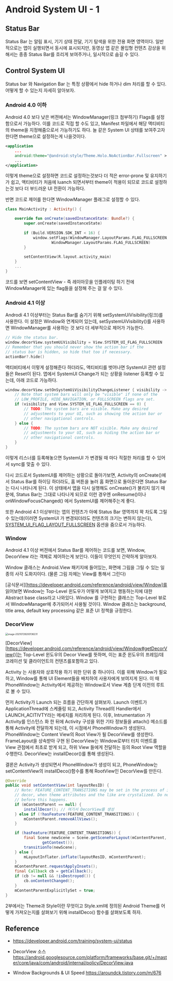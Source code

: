 # Android System UI - 1 

## Status Bar 

Status Bar 는 알림 표시, 기기 상태 전달, 기기 탐색을 위한 전용 화면 영역이다. 일반적으로는 앱이 실행되면서 동시에 표시되지만, 동영상 앱 같은 몰입형 컨텐츠 감상을 위해서는 종종 Status Bar를 흐리게 보여주거나, 일시적으로 숨길 수 있다.



## Control System UI

Status bar 와 Navigation Bar 는 특정 상황에서 hide 하거나 dim 처리를 할 수 있다. 어떻게 할 수 있는지 자세히 알아보자. 

### Android 4.0 이하

Android 4.0 보다 낮은 버젼에서는 WindowManager(링크 첨부하기) Flags를 설정함으로서 가능하다. 이를 코드로 직접 할 수도 있고, Manifest 파일에서 해당 액티비티의 theme을 지정해줌으로서 가능하기도 하다. 늘 같은 System UI 상태를 보여주고자 한다면 theme으로 설정하는게 나을것이다. 

```xml
<application
    ...
    android:theme="@android:style/Theme.Holo.NoActionBar.Fullscreen" >
    ...
</application>
```

이렇게 theme으로 설정하면 코드로 설정하는것보다 더 적은 error-prone 및 유지하기가 쉽고, 액티비티가 처음에 luanch 되면서부터 theme이 적용이 되므로 코드로 설정하는것 보다 더 부드러운 UI 전환이 가능하다. 

반면 코드로 제어를 한다면 WindowManager 플래그로 설정할 수 있다. 

```kotlin
class MainActivity : Activity() {

    override fun onCreate(savedInstanceState: Bundle?) {
        super.onCreate(savedInstanceState)
      
        if (Build.VERSION.SDK_INT < 16) {
            window.setFlags(WindowManager.LayoutParams.FLAG_FULLSCREEN,
                    WindowManager.LayoutParams.FLAG_FULLSCREEN)
        }
      
        setContentView(R.layout.activity_main)
    }
    ...
}
```

코드를 보면 setContentView - 즉 레이아웃을 인플레이팅 하기 전에 WindowManager에 있는 flag들을 설정해 주는 걸 알 수 있다.

### Android 4.1 이상

Androdi 4.1 이상부터는 Status Bar를 숨기기 위해 setSystemUiVisibility(링크)를 사용한다. 이 설정은 Window와 연계되어 있는데, setSystemUiVisibility()를 사용하면 WindowManager를 사용하는 것 보다 더 세부적으로 제어가 가능한다.

```kotlin
// Hide the status bar.
window.decorView.systemUiVisibility = View.SYSTEM_UI_FLAG_FULLSCREEN
// Remember that you should never show the action bar if the
// status bar is hidden, so hide that too if necessary.
actionBar?.hide()
```

액티비티에서 이렇게 설정해준다 하더라도, 액티비티를 벗어나면 SystemUI 관련 설정들은 Reset이 된다. 앱에서 SystemUI Change가 되는 상황을 listener 등록할 수 있는데, 아래 코드로 가능하다. 

```kotlin
window.decorView.setOnSystemUiVisibilityChangeListener { visibility ->
    // Note that system bars will only be "visible" if none of the
    // LOW_PROFILE, HIDE_NAVIGATION, or FULLSCREEN flags are set.
    if (visibility and View.SYSTEM_UI_FLAG_FULLSCREEN == 0) {
        // TODO: The system bars are visible. Make any desired
        // adjustments to your UI, such as showing the action bar or
        // other navigational controls.
    } else {
        // TODO: The system bars are NOT visible. Make any desired
        // adjustments to your UI, such as hiding the action bar or
        // other navigational controls.
    }
}
```

이렇게 리스너를 등록해놓으면 SystemUI 가 변경될 때 마다 적절한 처리를 할 수 있어서 sync를 맞출 수 있다.

다시 코드로서 SystemUI를 제어하는 상황으로 돌아가보면, Activity의 onCreate()에서 Status Bar를 하이딩 하더라도, 홈 버튼을 눌러 홈 화면으로 돌아온다면 Status Bar는 다시 나타나게 된다. 이 상태에서 앱을 다시 실행해도 onCreate()가 불리지 않기 때문에, Status Bar는 그대로 나타나게 되므로 이런 경우엔 onResume()이나 onWindowFocusChanged() 에서 SystemUI를 제어해주는게 좋다. 

또한 Android 4.1 이상부터는 앱의 컨텐츠가 아예 Status Bar 영역까지 꽉 차도록 그릴 수 있는데(이러면 SystemUI 가 변경되더라도 컨텐츠의 크기는 변하지 않는다), [SYSTEM_UI_FLAG_LAYOUT_FULLSCREEN](https://developer.android.com/reference/android/view/View#SYSTEM_UI_FLAG_LAYOUT_FULLSCREEN) 옵션을 줌으로서 가능하다. 

### Window 

Android 4.1 이상 버젼에서 Status Bar를 제어하는 코드를 보면, Window, DecorView 라는 객체로 제어하는게 보인다. 이들이 무엇인지 간략하게 알아보자.

Window 클래스는 Android.View 패키지에 들어있는, 화면에 그림을 그릴 수 있는 일종의 사각 도화지이다. (물론 그림 자체는 View를 통해서 그린다)

[공식문서][https://developer.android.com/reference/android/view/Window]를 읽어보면 Window는 Top-Level 윈도우가 어떻게 보여지고 행동하는지에 대한 Abstract base class라고 나와있다. Window 를 구현하는 클래스는 Top-Level 뷰로서 WindowManager에 추가되어서 사용될 것이다. Window 클래스는 background, title area, default key processing 같은 표준 UI 정책을 규정한다. 

### DecorView

<img src="/Users/ukhyuns/Library/Application Support/typora-user-images/image-20210728200136231.png" alt="image-20210728200136231" style="zoom:50%;" />

[DecorView][https://developer.android.com/reference/android/view/Window#getDecorView()]는 Top-Level 윈도우의 Decor View를 뜻하며, 이는 표준 윈도우의 프레임/데코레이션 및 클라이언트의 컨텐츠를포함하고 있다. 

Activity 는 사용자와 상호작용 하기 위한 단위 중 하나이다. 이를 위해 Window가 필요하고, Window를 통해 UI Element들을 배치하여 사용자에게 보여지게 된다. 이 때 PhoneWindow는 Activity에서 제공하는 Window로서 View 계층 단계 이전의 루트로 볼 수 있다.

먼저 Activity가 Launch 되는 흐름을 간단하게 살펴보자. Launch 이벤트가 ApplicationThread에 스케쥴링 되고, Activity Thread의 Handler에서 LAUNCH_ACITIVTY라는 메세지를 처리하게 된다. 이후, Intrumentation 가 Activity를 인스턴스 화 한 뒤에 Activity 구성을 위한 기타 정보들을 attach() 메소드를 통해 Activity에 전달하게 되는데, 이 시점에서 PhoneWindow가 생성된다. PhoneWindow는 Content View의 Root View가 될 DecorView를 생성한다. FrameLayout을 상속받아 구현 된 DecorView는 Window로부터 터치 이벤트를 View 관점에서 최초로 받게 되고, 하위 View 들에게 전달하는 등의 Root View 역할을 수행한다. DecorView는 installDecor()를 통해 생성된다.

결론은 Activity가 생성되면서 PhoneWindow가 생성이 되고, PhoneWindow는 setContentView의 installDeco()함수를 통해 RootView인 DecorView를 만든다. 

```java
@Override
public void setContentView(int layoutResID) {
    // Note: FEATURE_CONTENT_TRANSITIONS may be set in the process of installing the window
    // decor, when theme attributes and the like are crystalized. Do not check the feature
    // before this happens.
    if (mContentParent == null) {
        installDecor(); // 여기서 DecorView를 생성
    } else if (!hasFeature(FEATURE_CONTENT_TRANSITIONS)) {
        mContentParent.removeAllViews();
    }

    if (hasFeature(FEATURE_CONTENT_TRANSITIONS)) {
        final Scene newScene = Scene.getSceneForLayout(mContentParent, layoutResID,
                getContext());
        transitionTo(newScene);
    } else {
        mLayoutInflater.inflate(layoutResID, mContentParent);
    }
    mContentParent.requestApplyInsets();
    final Callback cb = getCallback();
    if (cb != null && !isDestroyed()) {
        cb.onContentChanged();
    }
    mContentParentExplicitlySet = true;
}
```

2부에서는 Theme과 Style이란 무엇이고 Style.xml에 정의된 Android Theme를 어떻게 가져오는지를 살펴보기 위해 installDeco() 함수를 살펴보도록 하자.

## Reference

- https://developer.android.com/training/system-ui/status

- DecorView 소스 https://android.googlesource.com/platform/frameworks/base.git/+/master/core/java/com/android/internal/policy/DecorView.java
- Window Backgrounds & UI Speed https://aroundck.tistory.com/m/676
